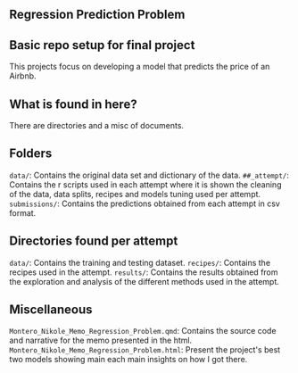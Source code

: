 ## Regression Prediction Problem

## Basic repo setup for final project

This projects focus on developing a model that predicts the price of an Airbnb.

## What is found in here?
There are directories and a misc of documents. 

## Folders
`data/`: Contains the original data set and dictionary of the data.
`##_attempt/`: Contains the r scripts used in each attempt where it is shown the cleaning of the data, data splits, recipes and models tuning used per attempt. 
`submissions/`: Contains the predictions obtained from each attempt in csv format. 

## Directories found per attempt
`data/`: Contains the training and testing dataset. 
`recipes/`: Contains the recipes used in the attempt.
`results/`: Contains the results obtained from the exploration and analysis of the different methods used in the attempt.

## Miscellaneous 
`Montero_Nikole_Memo_Regression_Problem.qmd`: Contains the source code and narrative for the memo presented in the html. 
`Montero_Nikole_Memo_Regression_Problem.html`: Present the project's best two models showing main each main insights on how I got there.
